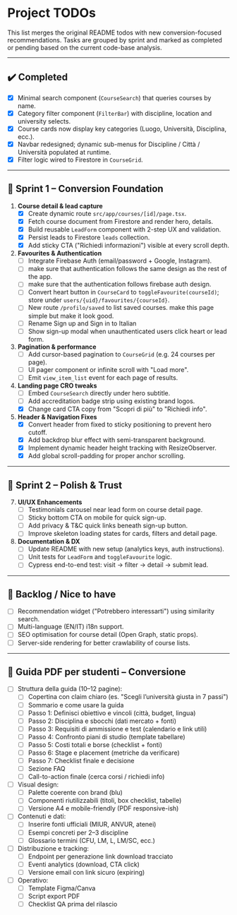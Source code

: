# Project TODOs

This list merges the original README todos with new conversion-focused recommendations.  Tasks are grouped by sprint and marked as completed or pending based on the current code-base analysis.

---
## ✔️ Completed
- [x] Minimal search component (`CourseSearch`) that queries courses by name.
- [x] Category filter component (`FilterBar`) with discipline, location and university selects.
- [x] Course cards now display key categories (Luogo, Università, Disciplina, ecc.).
- [x] Navbar redesigned; dynamic sub-menus for Discipline / Città / Università populated at runtime.
- [x] Filter logic wired to Firestore in `CourseGrid`.

---
## 🏃 Sprint 1 – Conversion Foundation

1. **Course detail & lead capture**
   - [x] Create dynamic route `src/app/courses/[id]/page.tsx`.
   - [x] Fetch course document from Firestore and render hero, details.
   - [x] Build reusable `LeadForm` component with 2-step UX and validation.
   - [x] Persist leads to Firestore `leads` collection.
   - [x] Add sticky CTA ("Richiedi informazioni") visible at every scroll depth.

2. **Favourites & Authentication**
   - [ ] Integrate Firebase Auth (email/password + Google, Instagram).
   - [ ] make sure that authentication follows the same design as the rest of the app.
   - [ ] make sure that the authentication follows firebase auth design.
   - [ ] Convert heart button in `CourseCard` to `toggleFavourite(courseId)`; store under `users/{uid}/favourites/{courseId}`.
   - [ ] New route `/profilo/saved` to list saved courses. make this page simple but make it look good.
   - [ ] Rename Sign up and Sign in to Italian
   - [ ] Show sign-up modal when unauthenticated users click heart or lead form.

3. **Pagination & performance**
   - [ ] Add cursor-based pagination to `CourseGrid` (e.g. 24 courses per page).
   - [ ] UI pager component or infinite scroll with "Load more".
   - [ ] Emit `view_item_list` event for each page of results.

4. **Landing page CRO tweaks**
   - [ ] Embed `CourseSearch` directly under hero subtitle.
   - [ ] Add accreditation badge strip using existing brand logos.
   - [x] Change card CTA copy from "Scopri di più" to "Richiedi info".

5. **Header & Navigation Fixes**
   - [x] Convert header from fixed to sticky positioning to prevent hero cutoff.
   - [x] Add backdrop blur effect with semi-transparent background.
   - [x] Implement dynamic header height tracking with ResizeObserver.
   - [x] Add global scroll-padding for proper anchor scrolling.

---
## 🎨 Sprint 2 – Polish & Trust

7. **UI/UX Enhancements**
   - [ ] Testimonials carousel near lead form on course detail page.
   - [ ] Sticky bottom CTA on mobile for quick sign-up.
   - [ ] Add privacy & T&C quick links beneath sign-up button.
   - [ ] Improve skeleton loading states for cards, filters and detail page.

8. **Documentation & DX**
   - [ ] Update README with new setup (analytics keys, auth instructions).
   - [ ] Unit tests for `LeadForm` and `toggleFavourite` logic.
   - [ ] Cypress end-to-end test: visit → filter → detail → submit lead.

---
## 🌱 Backlog / Nice to have
- [ ] Recommendation widget ("Potrebbero interessarti") using similarity search.
- [ ] Multi-language (EN/IT) i18n support.
- [ ] SEO optimisation for course detail (Open Graph, static props).
- [ ] Server-side rendering for better crawlability of course lists.

---
## 📄 Guida PDF per studenti – Conversione

- [ ] Struttura della guida (10–12 pagine):
  - [ ] Copertina con claim chiaro (es. "Scegli l’università giusta in 7 passi")
  - [ ] Sommario e come usare la guida
  - [ ] Passo 1: Definisci obiettivo e vincoli (città, budget, lingua)
  - [ ] Passo 2: Disciplina e sbocchi (dati mercato + fonti)
  - [ ] Passo 3: Requisiti di ammissione e test (calendario e link utili)
  - [ ] Passo 4: Confronto piani di studio (template tabellare)
  - [ ] Passo 5: Costi totali e borse (checklist + fonti)
  - [ ] Passo 6: Stage e placement (metriche da verificare)
  - [ ] Passo 7: Checklist finale e decisione
  - [ ] Sezione FAQ
  - [ ] Call-to-action finale (cerca corsi / richiedi info)

- [ ] Visual design:
  - [ ] Palette coerente con brand (blu)
  - [ ] Componenti riutilizzabili (titoli, box checklist, tabelle)
  - [ ] Versione A4 e mobile-friendly (PDF responsive-ish)

- [ ] Contenuti e dati:
  - [ ] Inserire fonti ufficiali (MIUR, ANVUR, atenei)
  - [ ] Esempi concreti per 2–3 discipline
  - [ ] Glossario termini (CFU, LM, L, LM/SC, ecc.)

- [ ] Distribuzione e tracking:
  - [ ] Endpoint per generazione link download tracciato
  - [ ] Eventi analytics (download, CTA click)
  - [ ] Versione email con link sicuro (expiring)

- [ ] Operativo:
  - [ ] Template Figma/Canva
  - [ ] Script export PDF
  - [ ] Checklist QA prima del rilascio
